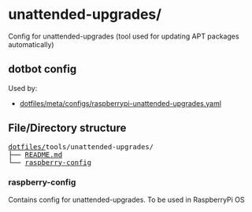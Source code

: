 # unattended-upgrades/

Config for unattended-upgrades (tool used for updating APT packages automatically)

## dotbot config

Used by:

- [dotfiles/meta/configs/raspberrypi-unattended-upgrades.yaml](../../meta/configs/raspberrypi-unattended-upgrades.yaml)

## File/Directory structure

<!--
loaded tree structure with
tree -a -H "." tools/unattended-upgrades -L 1
-->

<pre>
<a href="../../../../">dotfiles/</a>tools/unattended-upgrades/
├── <a href="./README.md">README.md</a>
└── <a href="./raspberry-config">raspberry-config</a>
</pre>

### raspberry-config

Contains config for unattended-upgrades. To be used in RaspberryPi OS
